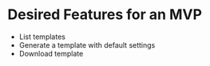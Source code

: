 # Desired Features for an MVP

* List templates
* Generate a template with default settings
* Download template
